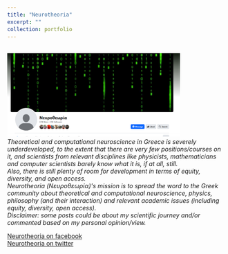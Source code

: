 ```yaml
---
title: "Neurotheoria"
excerpt: ""
collection: portfolio
---
```

<br/><img src='/images/neurotheoria.png' width="400">  
*Theoretical and computational neuroscience in Greece is severely underdeveloped, to the extent that there are very few positions/courses on it, and scientists from relevant disciplines like physicists, mathematicians and computer scientists barely know what it is, if at all, still.  
Also, there is still plenty of room for development in terms of equity, diversity, and open access.  
Neurotheoria (Νευροθεωρία)'s mission is to spread the word to the Greek community about theoretical and computational neuroscience, physics, philosophy (and their interaction) and relevant academic issues (including equity, diversity, open access).  
Disclaimer: some posts could be about my scientific journey and/or commented based on my personal opinion/view.*

[Neurotheoria on facebook](https://www.facebook.com/neurotheoria/)  
[Neurotheoria on twitter](https://x.com/neurotheoria?fbclid=IwY2xjawHvMnZleHRuA2FlbQIxMAABHQ0xCi_Vh3V9_kYsSqIZgM9jXDigfbh-_S6GvuBz6klsXURT_Lyk0rTw4A_aem_5VYPWJT_IDfm1exEtnQpkw)

